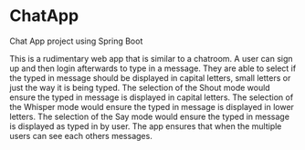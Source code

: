 # ChatApp
Chat App project using Spring Boot

This is a rudimentary web app that is similar to a chatroom. 
A user can sign up and then login afterwards to type in a message. 
They are able to select if the typed in message should be displayed in capital letters, small letters or just the way it is being typed.
The selection of the Shout mode would ensure the typed in message is displayed in capital letters.
The selection of the Whisper mode would ensure the typed in message is displayed in lower letters.
The selection of the Say mode would ensure the typed in message is displayed as typed in by user.
The app ensures that when the multiple users can see each others messages.
